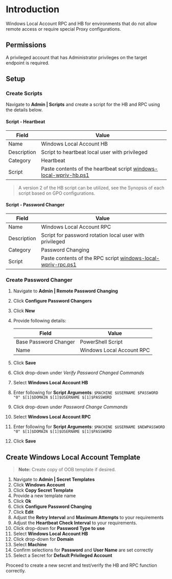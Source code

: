 # Introduction

Windows Local Account RPC and HB for environments that do not allow remote access or require special Proxy configurations.

## Permissions

A privileged account that has Administrator privileges on the target endpoint is required.

## Setup

### Create Scripts

Navigate to **Admin | Scripts** and create a script for the HB and RPC using the details below.

#### Script - Heartbeat

| Field       | Value                                                                                           |
| ----------- | ----------------------------------------------------------------------------------------------- |
| Name        | Windows Local Account HB                                                                        |
| Description | Script to heartbeat local user with privileged                                                  |
| Category    | Heartbeat                                                                                       |
| Script      | Paste contents of the heartbeat script [windows-local-wpriv-hb.ps1](windows-local-wpriv-hb.ps1) |

> A version 2 of the HB script can be utilized, see the Synopsis of each script based on GPO configurations.

#### Script - Password Changer

| Field       | Value                                                                                       |
| ----------- | ------------------------------------------------------------------------------------------- |
| Name        | Windows Local Account RPC                                                                   |
| Description | Script for password rotation local user with privileged                                     |
| Category    | Password Changing                                                                           |
| Script      | Paste contents of the RPC script [windows-local-wpriv-rpc.ps1](windows-local-wpriv-rpc.ps1) |

### Create Password Changer

1. Navigate to **Admin | Remote Password Changing**
1. Click **Configure Password Changers**
1. Click **New**
1. Provide following details:

    | Field                 | Value                     |
    | --------------------- | ------------------------- |
    | Base Password Changer | PowerShell Script         |
    | Name                  | Windows Local Account RPC |

1. Click **Save**
1. Click drop-down under _Verify Password Changed Commands_
1. Select **Windows Local Account HB**
1. Enter following for **Script Arguments**: `$MACHINE $USERNAME $PASSWORD "0" $[1]$DOMAIN $[1]$USERNAME $[1]$PASSWORD`
1. Click drop-down under _Password Change Commands_
1. Select **Windows Local Account RPC**
1. Enter following for **Script Arguments**: `$MACHINE $USERNAME $NEWPASSWORD "0" $[1]$DOMAIN $[1]$USERNAME $[1]$PASSWORD`
1. Click **Save**

## Create Windows Local Account Template

> **Note:** Create copy of OOB template if desired.

1. Navigate to **Admin | Secret Templates**
1. Click **Windows Account**
1. Click **Copy Secret Template**
1. Provide a new template name
1. Click **Ok**
1. Click **Configure Password Changing**
1. Click **Edit**
1. Adjust the **Retry Interval** and **Maximum Attempts** to your requirements
1. Adjust the **Heartbeat Check Interval** to your requirements.
1. Click drop-down for **Password Type to use**
1. Select **Windows Local Account HB**
1. Click drop-down for **Domain**
1. Select **Machine**
1. Confirm selections for **Password** and **User Name** are set correctly
1. Select a Secret for **Default Privileged Account**

Proceed to create a new secret and test/verify the HB and RPC function correctly.
